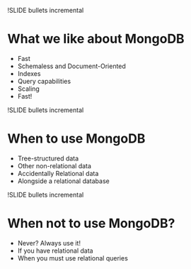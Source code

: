 !SLIDE bullets incremental

# What we like about MongoDB

* Fast
* Schemaless and Document-Oriented
* Indexes
* Query capabilities
* Scaling
* Fast!

!SLIDE bullets incremental

# When to use MongoDB

* Tree-structured data
* Other non-relational data
* Accidentally Relational data
* Alongside a relational database

!SLIDE bullets incremental

# When not to use MongoDB?

* Never? Always use it!
* If you have relational data
* When you must use relational queries
